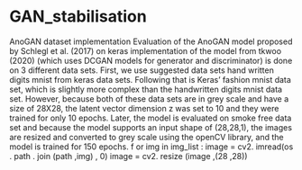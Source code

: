 # GAN_stabilisation
AnoGAN dataset implementation
 Evaluation of the AnoGAN model proposed by Schlegl et al. (2017) on keras implementation of
 the model from tkwoo (2020) (which uses DCGAN models for generator and discriminator) is
 done on 3 different data sets. First, we use suggested data sets hand written digits mnist from
 keras data sets. Following that is Keras’ fashion mnist data set, which is slightly more complex
 than the handwritten digits mnist data set. However, because both of these data sets are in grey
 scale and have a size of 28X28, the latent vector dimension z was set to 10 and they were trained
 for only 10 epochs. Later, the model is evaluated on smoke free data set and because the model
 supports an input shape of (28,28,1), the images are resized and converted to grey scale using the
 openCV library, and the model is trained for 150 epochs.
 f or img in img_list :
 image = cv2. imread(os . path . join (path ,img) , 0)
 image = cv2. resize (image ,(28 ,28))
